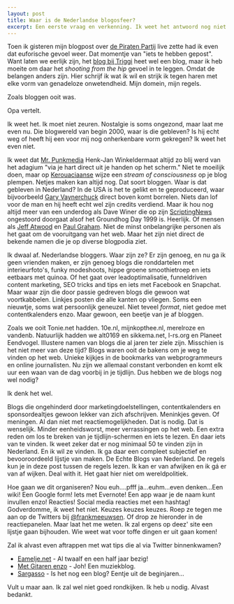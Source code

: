 ```yaml
---
layout: post
title: Waar is de Nederlandse blogosfeer?
excerpt: Een eerste vraag en verkenning. Ik weet het antwoord nog niet. Voor het geval je dat zou verwachten als je doorklikt.
---
```


Toen ik gisteren mijn blogpost over [de Piraten Partij](/PPNL) live zette had ik even dat euforische gevoel weer. Dat momentje van "iets te hebben gepost". Want laten we eerlijk zijn, het [blog bij Triggi](http://triggi.com/blog) heet wel een blog, maar ik heb moeite om daar het *shooting from the hip* gevoel in te leggen. Omdat de belangen anders zijn. Hier schrijf ik wat ik wil en strijk ik tegen haren met elke vorm van genadeloze onwetendheid. Mijn domein, mijn regels. 

Zoals bloggen ooit was. 

Opa vertelt.

Ik weet het. Ik moet niet zeuren. Nostalgie is soms ongezond, maar laat me even nu. Die blogwereld van begin 2000, waar is die gebleven? Is hij echt weg of heeft hij een voor mij nog onherkenbare vorm gekregen? Ik weet het even niet. 

Ik weet dat [Mr. Punkmedia](http://www.punkmedia.nl/) Henk-Jan Winkeldermaat altijd zo blij werd van het adagium "via je hart direct uit je handen op het scherm." Niet te moeilijk doen, maar op [Kerouaciaanse](https://en.wikipedia.org/wiki/Jack_Kerouac "Wie? Jack Kerouac!") wijze een *stream of consciousness* op je blog plempen. Netjes maken kan altijd nog. Dat soort bloggen. Waar is dat gebleven in Nederland? In de USA is het te gelikt en te geproduceerd, waar bijvoorbeeld [Gary Vaynerchuck](https://www.garyvaynerchuk.com/) direct boven komt borrelen. Niets dan lof voor de man en hij heeft echt wel zijn credits verdiend. Maar ik hou nog altijd meer van een underdog als Dave Winer die op zijn [ScriptingNews](http://scripting.com/) ongestoord doorgaat alsof het Groundhog Day 1999 is. Heerlijk. Of mensen als [Jeff Atwood](https://blog.codinghorror.com/) en [Paul Graham](http://paulgraham.com/articles.html). Niet de minst onbelangrijke personen als het gaat om de vooruitgang van het web. Maar het zijn niet direct de bekende namen die je op diverse blogpodia ziet. 

Ik dwaal af. Nederlandse bloggers. Waar zijn ze? Er zijn genoeg, en nu ga ik geen vrienden maken, er zijn genoeg blogs die ronddartelen met interieurfoto's, funky modeshoots, hippe groene smoothietroep en iets eetbaars met quinoa. Of het gaat over leadoptimalisatie, funneldriven content marketing, SEO tricks and tips en iets met Facebook en Snapchat. 
Maar waar zijn die door passie gedreven blogs die gewoon wat voortkabbelen. Linkjes posten die alle kanten op vliegen. Soms een nieuwtje, soms wat persoonlijk geneuzel. Niet teveel *format*, niet gedoe met contentkalenders enzo. Maar gewoon, een beetje van je af bloggen. 

Zoals we ooit Tonie.net hadden. 10e.nl, mijnkopthee.nl, merelroze en vandenb. Natuurlijk hadden we alt0169 en sikkema.net, l-rs.org en Planeet Eendvogel. Illustere namen van blogs die al jaren ter ziele zijn.
Misschien is het niet meer van deze tijd? Blogs waren ooit de bakens om je weg te vinden op het web. Unieke kijkjes in de bookmarks van webprogrammeurs en online journalisten. Nu zijn we allemaal constant verbonden en komt elk uur een waan van de dag voorbij in je tijdlijn. Dus hebben we de blogs nog wel nodig?

Ik denk het wel. 

Blogs die ongehinderd door marketingdoelstellingen, contentkalenders en sponsordealtjes gewoon lekker van zich afschrijven. Meninkjes geven. Of meningen. Al dan niet met reactiemogelijkheden. Dat is nodig. Dat is wenselijk. Minder eenheidsworst, meer verrassingen op het web. Een extra reden om los te breken van je tijdlijn-schermen en iets te lezen. En daar iets van te vinden. Ik weet zeker dat er nog minimaal 50 te vinden zijn in Nederland. En ik wil ze vinden. Ik ga daar een compleet subjectief en bevooroordeeld lijstje van maken. De Echte Blogs van Nederland. De regels kun je in deze post tussen de regels lezen. Ik kan er van afwijken en ik gá er van af wijken. Deal with it. Het gaat hier niet om wereldpolitiek. 

Hoe gaan we dit organiseren? Nou euh....pfff ja...euhm...even denken...Een wiki! Een Google form! Iets met Evernote! Een app waar je de naam kunt invullen enzo! Reacties! Social media reacties met een hashtag! Godverdomme, ik weet het niet. Keuzes keuzes keuzes. Roep ze tegen me aan op de Twitters bij [@frankmeeuwsen](http://www.twitter.com/frankmeeuwsen). Of drop ze hieronder in de reactiepanelen. Maar laat het me weten. Ik zal ergens op deez' site een lijstje gaan bijhouden. Wie weet wat voor toffe dingen er uit gaan komen!

Zal ik alvast even aftrappen met wat tips die al via Twitter binnenkwamen?

* [Eamelje.net](http://eamelje.net/) - Al twaalf en een half jaar bezig!
* [Met Gitaren enzo](http://metgitarenenzo.nl/) - Joh! Een muziekblog.
* [Sargasso](http://sargasso.nl) - Is het nog een blog? Eentje uit de beginjaren...

Vult u maar aan. Ik zal wel niet goed rondkijken. Ik heb u nodig. Alvast bedankt. 